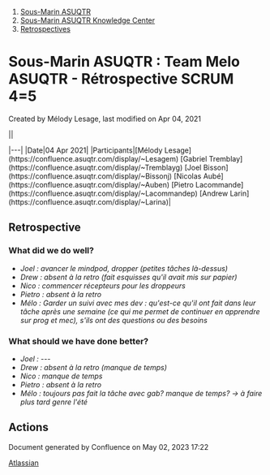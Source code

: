 1. [Sous-Marin ASUQTR](index.html)
2. [Sous-Marin ASUQTR Knowledge Center](Sous-Marin-ASUQTR-Knowledge-Center_5144578.html)
3. [Retrospectives](Retrospectives_39223358.html)

# Sous-Marin ASUQTR : Team Melo ASUQTR - Rétrospective SCRUM 4=5

Created by Mélody Lesage, last modified on Apr 04, 2021

||
<colgroup><col /><col /></colgroup>|---|
|Date|<time>04 Apr 2021</time>|
|Participants|[M&eacute;lody Lesage](https://confluence.asuqtr.com/display/~Lesagem) [Gabriel Tremblay](https://confluence.asuqtr.com/display/~Tremblayg) [Joel Bisson](https://confluence.asuqtr.com/display/~Bissonj) [Nicolas Aub&eacute;](https://confluence.asuqtr.com/display/~Auben) [Pietro Lacommande](https://confluence.asuqtr.com/display/~Lacommandep) [Andrew Larin](https://confluence.asuqtr.com/display/~Larina)|
  

## Retrospective

### What did we do well?

* *Joel : avancer le mindpod, dropper (petites tâches là-dessus)*
* *Drew : absent à la retro (fait esquisses qu'il avait mis sur papier)*
* *Nico : commencer récepteurs pour les droppeurs*
* *Pietro : absent à la retro*
* *Mélo : Garder un suivi avec mes dev : qu'est-ce qu'il ont fait dans leur tâche après une semaine (ce qui me permet de continuer en apprendre sur prog et mec), s'ils ont des questions ou des besoins*

### What should we have done better?

* *Joel : ---*
* *Drew : absent à la retro (manque de temps)*
* *Nico : manque de temps*
* *Pietro : absent à la retro*
* *Mélo : toujours pas fait la tâche avec gab? manque de temps? → à faire plus tard genre l'été*

## Actions

Document generated by Confluence on May 02, 2023 17:22

[Atlassian](https://www.atlassian.com/)